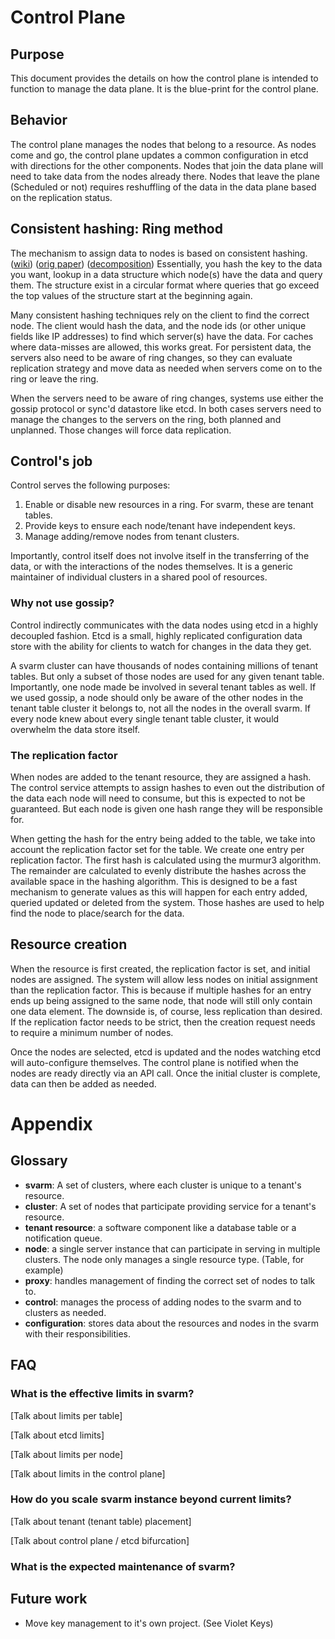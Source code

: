 # Control Plane

## Purpose

This document provides the details on how the control plane is intended to
function to manage the data plane. It is the blue-print for the control plane.

## Behavior

The control plane manages the nodes that belong to a resource. As nodes come and
go, the control plane updates a common configuration in etcd with directions for
the other components. Nodes that join the data plane will need to take data from
the nodes already there. Nodes that leave the plane (Scheduled or not) requires
reshuffling of the data in the data plane based on the replication status.

## Consistent hashing: Ring method

The mechanism to assign data to nodes is based on consistent hashing.
([wiki](https://en.wikipedia.org/wiki/Consistent_hashing))
([orig paper](https://www.cs.princeton.edu/courses/archive/fall09/cos518/papers/chash.pdf))
([decomposition](https://medium.com/omarelgabrys-blog/consistent-hashing-beyond-the-basics-525304a12ba))
Essentially, you hash the key to the data you want, lookup in a data structure
which node(s) have the data and query them. The structure exist in a circular
format where queries that go exceed the top values of the structure start at the
beginning again.

Many consistent hashing techniques rely on the client to find the correct node.
The client would hash the data, and the node ids (or other unique fields like IP
addresses) to find which server(s) have the data. For caches where data-misses
are allowed, this works great. For persistent data, the servers also need to be
aware of ring changes, so they can evaluate replication strategy and move data
as needed when servers come on to the ring or leave the ring.

When the servers need to be aware of ring changes, systems use either the gossip
protocol or sync'd datastore like etcd. In both cases servers need to manage the
changes to the servers on the ring, both planned and unplanned. Those changes
will force data replication.

## Control's job

Control serves the following purposes:

1. Enable or disable new resources in a ring. For svarm, these are tenant
   tables.
2. Provide keys to ensure each node/tenant have independent keys.
3. Manage adding/remove nodes from tenant clusters.

Importantly, control itself does not involve itself in the transferring of the
data, or with the interactions of the nodes themselves. It is a generic
maintainer of individual clusters in a shared pool of resources.

### Why not use gossip?

Control indirectly communicates with the data nodes using etcd in a highly
decoupled fashion. Etcd is a small, highly replicated configuration data store
with the ability for clients to watch for changes in the data they get.

A svarm cluster can have thousands of nodes containing millions of tenant
tables. But only a subset of those nodes are used for any given tenant table.
Importantly, one node made be involved in several tenant tables as well. If we
used gossip, a node should only be aware of the other nodes in the tenant table
cluster it belongs to, not all the nodes in the overall svarm. If every node
knew about every single tenant table cluster, it would overwhelm the data store
itself.

### The replication factor

When nodes are added to the tenant resource, they are assigned a hash. The
control service attempts to assign hashes to even out the distribution of the
data each node will need to consume, but this is expected to not be guaranteed.
But each node is given one hash range they will be responsible for.

When getting the hash for the entry being added to the table, we take into
account the replication factor set for the table. We create one entry per
replication factor. The first hash is calculated using the murmur3 algorithm.
The remainder are calculated to evenly distribute the hashes across the
available space in the hashing algorithm. This is designed to be a fast
mechanism to generate values as this will happen for each entry added, queried
updated or deleted from the system. Those hashes are used to help find the node
to place/search for the data.

## Resource creation

When the resource is first created, the replication factor is set, and initial
nodes are assigned. The system will allow less nodes on initial assignment than
the replication factor. This is because if multiple hashes for an entry ends up
being assigned to the same node, that node will still only contain one data
element. The downside is, of course, less replication than desired. If the
replication factor needs to be strict, then the creation request needs to
require a minimum number of nodes.

Once the nodes are selected, etcd is updated and the nodes watching etcd will
auto-configure themselves. The control plane is notified when the nodes are
ready directly via an API call. Once the initial cluster is complete, data can
then be added as needed.

# Appendix

## Glossary

* **svarm**: A set of clusters, where each cluster is unique to a tenant's
  resource.
* **cluster**: A set of nodes that participate providing service for a tenant's
  resource.
* **tenant resource**: a software component like a database table or a
  notification queue.
* **node**: a single server instance that can participate in serving in multiple
  clusters. The node only manages a single resource type. (Table, for example)
* **proxy**: handles management of finding the correct set of nodes to talk to.
* **control**: manages the process of adding nodes to the svarm and to clusters
  as needed.
* **configuration**: stores data about the resources and nodes in the svarm with
  their responsibilities.

## FAQ

### What is the effective limits in svarm?

[Talk about limits per table]

[Talk about etcd limits]

[Talk about limits per node]

[Talk about limits in the control plane]

### How do you scale svarm instance beyond current limits?

[Talk about tenant (tenant table) placement]

[Talk about control plane / etcd bifurcation]

### What is the expected maintenance of svarm?

## Future work

* Move key management to it's own project. (See Violet Keys)
